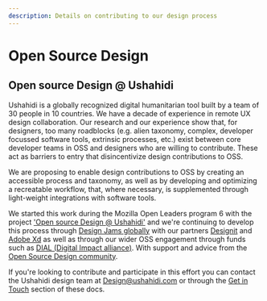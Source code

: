 ```yaml
---
description: Details on contributing to our design process
---
```


# Open Source Design

## Open source Design @ Ushahidi

Ushahidi is a globally recognized digital humanitarian tool built by a team of 30 people in 10 countries. We have a decade of experience in remote UX design collaboration. Our research and our experience show that, for designers, too many roadblocks \(e.g. alien taxonomy, complex, developer focussed software tools, extrinsic processes, etc.\) exist between core developer teams in OSS and designers who are willing to contribute. These act as barriers to entry that disincentivize design contributions to OSS.

We are proposing to enable design contributions to OSS by creating an accessible process and taxonomy, as well as by developing and optimizing a recreatable workflow, that, where necessary, is supplemented through light-weight integrations with software tools.

We started this work during the Mozilla Open Leaders program 6 with the project ['Open source Design @ Ushahidi'](https://github.com/MozillaFestival/open-leaders-6/issues/109) and we're continuing to develop this process through [Design Jams globally](https://medium.designit.com/designing-for-emergencies-be899148e806) with our partners [Designit](https://www.designit.com/) and [Adobe Xd](https://www.adobe.com/uk/products/xd.html) as well as through our wider OSS engagement through funds such as [DIAL \(Digital Impact alliance\)](https://digitalimpactalliance.org/). With support and advice from the [Open Source Design community](https://opensourcedesign.net/).

If you're looking to contribute and participate in this effort you can contact the Ushahidi design team at Design@ushahidi.com or through the [Get in Touch](https://ushahidi.gitbook.io/platform-developer-documentation/contributing-or-getting-involved/get-in-touch) section of these docs.

